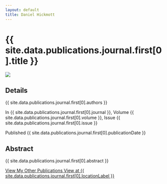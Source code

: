```yaml
---
layout: default
title: Daniel Hickmott
---
```


<div class="project-description">
    <h1>{{ site.data.publications.journal.first[0].title }}</h1>
    <div class="row">
        <div class="col-md-4 offset-md-4">
            <img class = "img-fluid highlight-img border border-secondary my-3" 
                src = "{{ site.baseurl | append: '/publications/images/' | append: site.data.publications.journal.first[0].imageFilePath }}">
        </div>
    </div>
    <div class="publication-details">
        <h2>Details</h2>
        <p class="publication-authors">{{ site.data.publications.journal.first[0].authors }}</p>
        <p class="publication-journal">In {{ site.data.publications.journal.first[0].journal }}, Volume {{ site.data.publications.journal.first[0].volume }}, Issue {{ site.data.publications.journal.first[0].issue }}</p>
        <p class="publication-dates">Published {{ site.data.publications.journal.first[0].publicationDate }}</p>
    </div>
    <h2>Abstract</h2>
    <p>{{ site.data.publications.journal.first[0].abstract }}</p>
    <a href="{{ site.baseurl | append: '/publications/' }}" class="btn btn-sm btn-info float-right">
        View My Other Publications
        <i class="fa fa-list project-icon"></i>
    </a>
    <a href="{{ site.data.publications.journal.first[0].locationLink }}" class="btn btn-sm btn-info float-right mx-2"
        target="_blank">
        View at {{ site.data.publications.journal.first[0].locationLabel }}
        <i class="fa fa-external-link publication-icon"></i>
    </a>
</div>